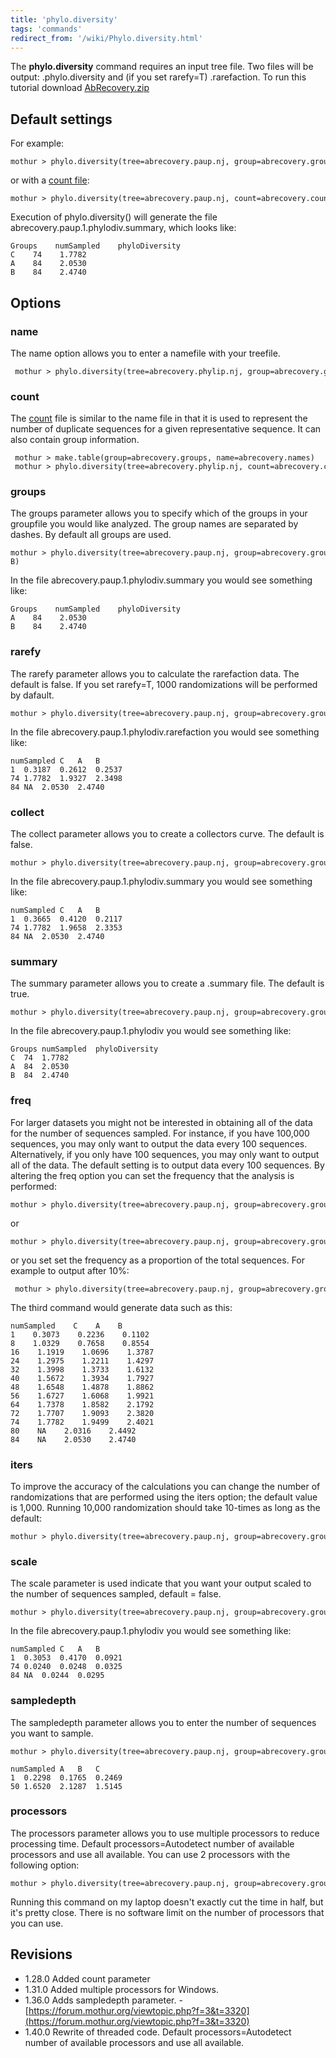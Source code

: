 ```yaml
---
title: 'phylo.diversity'
tags: 'commands'
redirect_from: '/wiki/Phylo.diversity.html'
---
```

The **phylo.diversity** command requires an input tree file. Two files will
be output: .phylo.diversity and (if you set rarefy=T) .rarefaction. To
run this tutorial download [
AbRecovery.zip](https://mothur.s3.us-east-2.amazonaws.com/wiki/abrecovery.zip)


## Default settings

For example:

    mothur > phylo.diversity(tree=abrecovery.paup.nj, group=abrecovery.groups)

or with a [ count file](Count_File):

    mothur > phylo.diversity(tree=abrecovery.paup.nj, count=abrecovery.count_table)

Execution of phylo.diversity() will generate the file
abrecovery.paup.1.phylodiv.summary, which looks like:

    Groups    numSampled    phyloDiversity
    C    74    1.7782
    A    84    2.0530
    B    84    2.4740  

## Options

### name

The name option allows you to enter a namefile with your treefile.

     mothur > phylo.diversity(tree=abrecovery.phylip.nj, group=abrecovery.groups, name=abrecovery.names)

### count

The [ count](Count_File) file is similar to the name file in
that it is used to represent the number of duplicate sequences for a
given representative sequence. It can also contain group information.

     mothur > make.table(group=abrecovery.groups, name=abrecovery.names)
     mothur > phylo.diversity(tree=abrecovery.phylip.nj, count=abrecovery.count_table)

### groups

The groups parameter allows you to specify which of the groups in your
groupfile you would like analyzed. The group names are separated by
dashes. By default all groups are used.

    mothur > phylo.diversity(tree=abrecovery.paup.nj, group=abrecovery.groups, groups=A-B)

In the file abrecovery.paup.1.phylodiv.summary you would see something
like:

    Groups    numSampled    phyloDiversity
    A    84    2.0530
    B    84    2.4740          

### rarefy

The rarefy parameter allows you to calculate the rarefaction data. The
default is false. If you set rarefy=T, 1000 randomizations will be
performed by dafault.

    mothur > phylo.diversity(tree=abrecovery.paup.nj, group=abrecovery.groups, rarefy=T)

In the file abrecovery.paup.1.phylodiv.rarefaction you would see
something like:

    numSampled C   A   B   
    1  0.3187  0.2612  0.2537  
    74 1.7782  1.9327  2.3498  
    84 NA  2.0530  2.4740      

### collect

The collect parameter allows you to create a collectors curve. The
default is false.

    mothur > phylo.diversity(tree=abrecovery.paup.nj, group=abrecovery.groups, collect=T)

In the file abrecovery.paup.1.phylodiv.summary you would see something
like:

    numSampled C   A   B   
    1  0.3665  0.4120  0.2117  
    74 1.7782  1.9658  2.3353  
    84 NA  2.0530  2.4740

### summary

The summary parameter allows you to create a .summary file. The default
is true.

    mothur > phylo.diversity(tree=abrecovery.paup.nj, group=abrecovery.groups, summary=T)

In the file abrecovery.paup.1.phylodiv you would see something like:

    Groups numSampled  phyloDiversity
    C  74  1.7782
    A  84  2.0530
    B  84  2.4740

### freq

For larger datasets you might not be interested in obtaining all of the
data for the number of sequences sampled. For instance, if you have
100,000 sequences, you may only want to output the data every 100
sequences. Alternatively, if you only have 100 sequences, you may only
want to output all of the data. The default setting is to output data
every 100 sequences. By altering the freq option you can set the
frequency that the analysis is performed:

    mothur > phylo.diversity(tree=abrecovery.paup.nj, group=abrecovery.groups, collect=T, freq=1)

or

    mothur > phylo.diversity(tree=abrecovery.paup.nj, group=abrecovery.groups, collect=T,freq=10)

or you set set the frequency as a proportion of the total sequences. For
example to output after 10%:

     mothur > phylo.diversity(tree=abrecovery.paup.nj, group=abrecovery.groups, collect=T, freq=0.10)

The third command would generate data such as this:

    numSampled    C    A    B    
    1    0.3073    0.2236    0.1102    
    8    1.0329    0.7658    0.8554    
    16    1.1919    1.0696    1.3787    
    24    1.2975    1.2211    1.4297    
    32    1.3998    1.3733    1.6132    
    40    1.5672    1.3934    1.7927    
    48    1.6548    1.4878    1.8862    
    56    1.6727    1.6068    1.9921    
    64    1.7378    1.8582    2.1792    
    72    1.7707    1.9093    2.3820    
    74    1.7782    1.9499    2.4021    
    80    NA    2.0316    2.4492    
    84    NA    2.0530    2.4740       

### iters

To improve the accuracy of the calculations you can change the number of
randomizations that are performed using the iters option; the default
value is 1,000. Running 10,000 randomization should take 10-times as
long as the default:

    mothur > phylo.diversity(tree=abrecovery.paup.nj, group=abrecovery.groups, rarefy=T, iters=10000)

### scale

The scale parameter is used indicate that you want your output scaled to
the number of sequences sampled, default = false.

    mothur > phylo.diversity(tree=abrecovery.paup.nj, group=abrecovery.groups, collect=T, scale=t)

In the file abrecovery.paup.1.phylodiv you would see something like:

    numSampled C   A   B   
    1  0.3053  0.4170  0.0921  
    74 0.0240  0.0248  0.0325  
    84 NA  0.0244  0.0295  

### sampledepth

The sampledepth parameter allows you to enter the number of sequences
you want to sample.

    mothur > phylo.diversity(tree=abrecovery.paup.nj, group=abrecovery.groups, sampledepth=50)

    numSampled A   B   C
    1  0.2298  0.1765  0.2469
    50 1.6520  2.1287  1.5145

### processors

The processors parameter allows you to use multiple processors to reduce
processing time. Default processors=Autodetect number of available
processors and use all available. You can use 2 processors with the
following option:

    mothur > phylo.diversity(tree=abrecovery.paup.nj, group=abrecovery.groups, processors=2)

Running this command on my laptop doesn\'t exactly cut the time in half,
but it\'s pretty close. There is no software limit on the number of
processors that you can use.

## Revisions

-   1.28.0 Added count parameter
-   1.31.0 Added multiple processors for Windows.
-   1.36.0 Adds sampledepth parameter. -
    [https://forum.mothur.org/viewtopic.php?f=3&t=3320](https://forum.mothur.org/viewtopic.php?f=3&t=3320)
-   1.40.0 Rewrite of threaded code. Default processors=Autodetect
    number of available processors and use all available.


